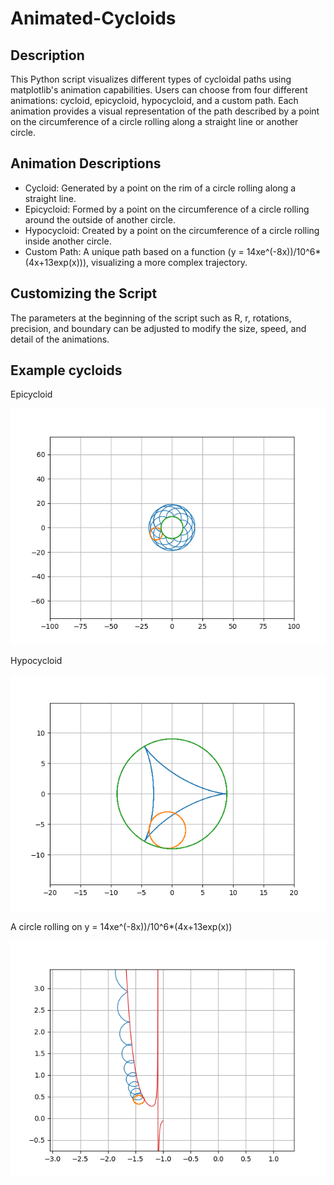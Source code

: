 # Animated-Cycloids

## Description
This Python script visualizes different types of cycloidal paths using matplotlib's animation capabilities. Users can choose from four different animations: cycloid, epicycloid, hypocycloid, and a custom path. Each animation provides a visual representation of the path described by a point on the circumference of a circle rolling along a straight line or another circle.

## Animation Descriptions

- Cycloid: Generated by a point on the rim of a circle rolling along a straight line.
- Epicycloid: Formed by a point on the circumference of a circle rolling around the outside of another circle.
- Hypocycloid: Created by a point on the circumference of a circle rolling inside another circle.
- Custom Path: A unique path based on a function (y = 14xe^(-8x))/10^6*(4x+13exp(x))), visualizing a more complex trajectory.

## Customizing the Script

The parameters at the beginning of the script such as R, r, rotations, precision, and boundary can be adjusted to modify the size, speed, and detail of the animations.

## Example cycloids
Epicycloid

![Fig2](Figure_2.png)

Hypocycloid

![Fig3](Figure_3.png)

A circle rolling on y = 14xe^(-8x))/10^6*(4x+13exp(x))

![Fig4](Figure_4.png)



